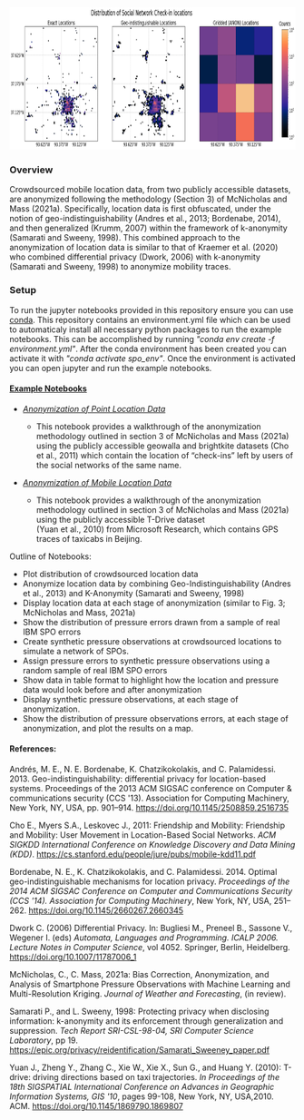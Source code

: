 <img width="1680" height="250" src="anon_example.png">

### Overview
Crowdsourced mobile location data, from two publicly accessible datasets, are anonymized following the methodology (Section 3) of McNicholas and Mass (2021a).
Specifically, location data is first obfuscated, under the notion of geo-indistinguishability (Andres et al., 2013; Bordenabe, 2014), and then generalized (Krumm, 2007) within the framework of k-anonymity (Samarati and Sweeny, 1998). This combined approach to the anonymization of location data is similar to that of Kraemer et al. (2020) who combined differential privacy (Dwork, 2006) with k-anonymity (Samarati and Sweeny, 1998) to anonymize mobility traces.

### Setup
To run the jupyter notebooks provided in this repository ensure you can use [conda](https://docs.conda.io/en/latest/). This repository contains an environment.yml file which can be used to automaticaly install all necessary python packages to run the example notebooks. This can be accomplished by running *"conda env create -f environment.yml"*. After the conda environment has been created you can activate it with *"conda activate spo_env"*. Once the environment is activated you can open jupyter and run the example notebooks.

#### [Example Notebooks](https://nbviewer.jupyter.org/github/cmac994/spo_anon/tree/master/example_notebooks/)

- [*Anonymization of Point Location Data*](https://nbviewer.jupyter.org/github/cmac994/spo_anon/blob/master/example_notebooks/SPO_Anonymization_Point_Data.ipynb)
   - This notebook provides a walkthrough of the anonymization methodology outlined in section 3 of McNicholas and Mass (2021a) using the publicly accessible geowalla and
   brightkite datasets (Cho et al., 2011) which contain the location of “check-ins” left by users of the social networks of the same name.

- [*Anonymization of Mobile Location Data*](https://nbviewer.jupyter.org/github/cmac994/spo_anon/blob/master/example_notebooks/SPO_Anonymization_Mobile_Data.ipynb)
   - This notebook provides a walkthrough of the anonymization methodology outlined in section 3 of McNicholas and Mass (2021a) using the publicly accessible T-Drive dataset     
   (Yuan et al., 2010) from Microsoft Research, which contains GPS traces of taxicabs in Beijing. 
   
Outline of Notebooks:
  - Plot distribution of crowdsourced location data
  - Anonymize location data by combining Geo-Indistinguishability (Andres et al., 2013) and K-Anonymity (Samarati and Sweeny, 1998)
  - Display location data at each stage of anonymization (similar to Fig. 3; McNicholas and Mass, 2021a)
  - Show the distribution of pressure errors drawn from a sample of real IBM SPO errors
  - Create synthetic pressure observations at crowdsourced locations to simulate a network of SPOs. 
  - Assign pressure errors to synthetic pressure observations using a random sample of real IBM SPO errors
  - Show data in table format to highlight how the location and pressure data would look before and after anonymization
  - Display synthetic pressure observations, at each stage of anonymization.
  - Show the distribution of pressure observations errors, at each stage of anonymization, and plot the results on a map.

#### References:

Andrés, M. E., N. E. Bordenabe, K. Chatzikokolakis, and C. Palamidessi. 2013. Geo-indistinguishability: differential privacy for location-based systems. Proceedings of the 2013 ACM SIGSAC conference on Computer & communications security (CCS '13). Association for Computing Machinery, New York, NY, USA, pp. 901–914. https://doi.org/10.1145/2508859.2516735

Cho E., Myers S.A., Leskovec J., 2011: Friendship and Mobility: Friendship and Mobility: User Movement in Location-Based Social Networks. *ACM SIGKDD International Conference on Knowledge Discovery and Data Mining (KDD)*. https://cs.stanford.edu/people/jure/pubs/mobile-kdd11.pdf

Bordenabe, N. E., K. Chatzikokolakis, and C. Palamidessi. 2014. Optimal geo-indistinguishable mechanisms for location privacy. *Proceedings of the 2014 ACM SIGSAC Conference on Computer and Communications Security (CCS '14). Association for Computing Machinery*, New York, NY, USA, 251–262. https://doi.org/10.1145/2660267.2660345

Dwork C. (2006) Differential Privacy. In: Bugliesi M., Preneel B., Sassone V., Wegener I. (eds) *Automata, Languages and Programming. ICALP 2006. Lecture Notes in Computer Science*, vol 4052. Springer, Berlin, Heidelberg. https://doi.org/10.1007/11787006_1

McNicholas, C., C. Mass, 2021a: Bias Correction, Anonymization, and Analysis of Smartphone Pressure Observations with Machine Learning and Multi-Resolution Kriging. *Journal of Weather and Forecasting*, (in review).

Samarati P., and L. Sweeny, 1998: Protecting privacy when disclosing information: k-anonymity and its enforcement through generalization and suppression. *Tech Report SRI-CSL-98-04, SRI Computer Science Laboratory*, pp 19. https://epic.org/privacy/reidentification/Samarati_Sweeney_paper.pdf

Yuan J., Zheng Y., Zhang C., Xie W., Xie X., Sun G., and Huang Y. (2010): T-drive: driving directions based on taxi trajectories. *In Proceedings of the 18th SIGSPATIAL International Conference on Advances in Geographic Information Systems, GIS '10*, pages 99-108, New York, NY, USA,2010. ACM. https://doi.org/10.1145/1869790.1869807
